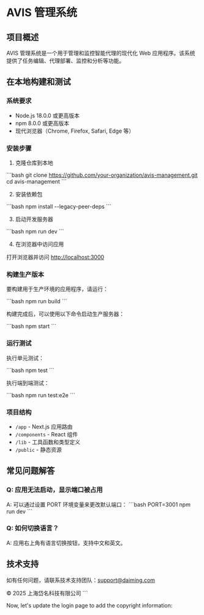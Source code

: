 # AVIS 管理系统

## 项目概述

AVIS 管理系统是一个用于管理和监控智能代理的现代化 Web 应用程序。该系统提供了任务编辑、代理部署、监控和分析等功能。

## 在本地构建和测试

### 系统要求

- Node.js 18.0.0 或更高版本
- npm 8.0.0 或更高版本
- 现代浏览器（Chrome, Firefox, Safari, Edge 等）

### 安装步骤

1. 克隆仓库到本地

\`\`\`bash
git clone https://github.com/your-organization/avis-management.git
cd avis-management
\`\`\`

2. 安装依赖包

\`\`\`bash
npm install --legacy-peer-deps
\`\`\`

3. 启动开发服务器

\`\`\`bash
npm run dev
\`\`\`

4. 在浏览器中访问应用

打开浏览器并访问 [http://localhost:3000](http://localhost:3000)

### 构建生产版本

要构建用于生产环境的应用程序，请运行：

\`\`\`bash
npm run build
\`\`\`

构建完成后，可以使用以下命令启动生产服务器：

\`\`\`bash
npm start
\`\`\`

### 运行测试

执行单元测试：

\`\`\`bash
npm test
\`\`\`

执行端到端测试：

\`\`\`bash
npm run test:e2e
\`\`\`

### 项目结构

- `/app` - Next.js 应用路由
- `/components` - React 组件
- `/lib` - 工具函数和类型定义
- `/public` - 静态资源

## 常见问题解答

### Q: 应用无法启动，显示端口被占用
A: 可以通过设置 PORT 环境变量来更改默认端口：
\`\`\`bash
PORT=3001 npm run dev
\`\`\`

### Q: 如何切换语言？
A: 应用右上角有语言切换按钮，支持中文和英文。

## 技术支持

如有任何问题，请联系技术支持团队：support@daiming.com

© 2025 上海岱名科技有限公司
\`\`\`

Now, let's update the login page to add the copyright information:
